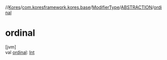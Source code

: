 //[Kores](../../../../index.md)/[com.koresframework.kores.base](../../index.md)/[ModifierType](../index.md)/[ABSTRACTION](index.md)/[ordinal](ordinal.md)

# ordinal

[jvm]\
val [ordinal](ordinal.md): [Int](https://kotlinlang.org/api/latest/jvm/stdlib/kotlin/-int/index.html)
